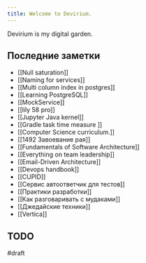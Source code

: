 ```yaml
---
title: Welcome to Devirium.
---
```


Devirium is my digital garden.

## Последние заметки
- [[Null saturation]]
- [[Naming for services]]
- [[Multi column index in postgres]]
- [[Learning PostgreSQL]]
- [[MockService]]
- [[lily 58 pro]]
- [[Jupyter Java kernel]]
- [[Gradle task time measure ]]
- [[Computer Science curriculum.]]
- [[1492 Завоевание рая]]
- [[Fundamentals of Software Architecture]]
- [[Everything on team leadership]]
- [[Email-Driven Architecture]]
- [[Devops handbook]]
- [[CUPID]]
- [[Сервис автоответчик для тестов]]
- [[Практики разработки]]
- [[Как разговаривать с мудаками]]
- [[Джедайские техники]]
- [[Vertica]]

## TODO

#draft
